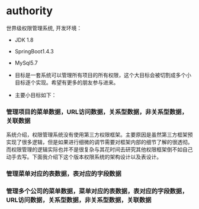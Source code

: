 # authority
世界级权限管理系统, 开发环境：
 * JDK 1.8
 * SpringBoot1.4.3
 * MySql5.7

* 目标是一套系统可以管理所有项目的所有权限，这个大目标会被切割成多个小目标逐个实现。希望有更多的朋友参与进来。
* 主要小目标如下：
### 管理项目的菜单数据，URL访问数据，关系型数据，非关系型数据，关联数据
系统介绍，权限管理系统没有使用第三方权限框架。主要原因是虽然第三方框架预实现了很多逻辑，但是如果进行细微的调节需要对框架内部的细节了解的很透彻。而权限管理的逻辑实际也并不是很复杂与其花时间去研究其他权限框架倒不如自己动手去写。下面我介绍下这个版本权限系统的架构设计以及表设计。

### 管理菜单对应的表数据，表对应的字段数据

### 管理多个公司的菜单数据，菜单对应的表数据，表对应的字段数据，URL访问数据，关系型数据，非关系型数据，关联数据

